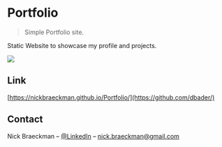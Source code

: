 # Portfolio
> Simple Portfolio site.

Static Website to showcase my profile and projects.

![](header.png)

## Link

[https://nickbraeckman.github.io/Portfolio/](https://github.com/dbader/)

## Contact

Nick Braeckman – [@LinkedIn](https://www.linkedin.com/in/nick-braeckman-4a1ba7191) – nick.braeckman@gmail.com
